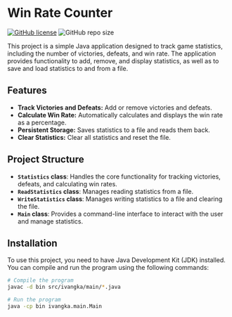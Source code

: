 # Win Rate Counter

[![GitHub license](https://img.shields.io/github/license/ivangka/win-rate-counter.svg?style=plastic)](https://github.com/ivangka/win-rate-counter/blob/master/LICENSE)
![GitHub repo size](https://img.shields.io/github/repo-size/ivangka/win-rate-counter?style=plastic)

This project is a simple Java application designed to track game statistics, including the number of victories, defeats, and win rate. The application provides functionality to add, remove, and display statistics, as well as to save and load statistics to and from a file.

## Features

- **Track Victories and Defeats:** Add or remove victories and defeats.
- **Calculate Win Rate:** Automatically calculates and displays the win rate as a percentage.
- **Persistent Storage:** Saves statistics to a file and reads them back.
- **Clear Statistics:** Clear all statistics and reset the file.

## Project Structure

- **`Statistics` class**: Handles the core functionality for tracking victories, defeats, and calculating win rates.
- **`ReadStatistics` class**: Manages reading statistics from a file.
- **`WriteStatistics` class**: Manages writing statistics to a file and clearing the file.
- **`Main` class**: Provides a command-line interface to interact with the user and manage statistics.

## Installation

To use this project, you need to have Java Development Kit (JDK) installed. You can compile and run the program using the following commands:

```bash
# Compile the program
javac -d bin src/ivangka/main/*.java

# Run the program
java -cp bin ivangka.main.Main
